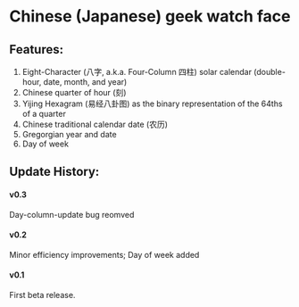 # Chinese (Japanese) geek watch face

## Features:
1. Eight-Character (八字, a.k.a. Four-Column 四柱) solar calendar (double-hour, date, month, and year)
2. Chinese quarter of hour (刻)
3. Yijing Hexagram (易经八卦图) as the binary representation of the 64ths of a quarter
4. Chinese traditional calendar date (农历)
5. Gregorgian year and date
6. Day of week

## Update History:
#### v0.3
Day-column-update bug reomved
#### v0.2
Minor efficiency improvements; Day of week added
#### v0.1
First beta release.
